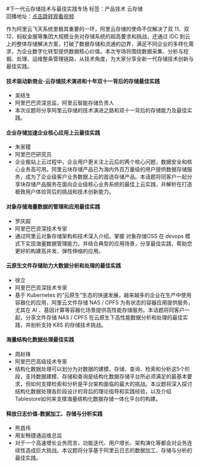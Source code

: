 #下一代云存储技术与最佳实践专场标签：<kbd>产品技术</kbd> <kbd>云存储</kbd><br>回播地址：[点击跳转观看视频](https://alhlsvodhls08.e.vhall.com/mp4record/TechnologyandBestPracticesinNextGenerationCloudStorage.mp4)作为阿里云飞天系统里极其重要的一环，阿里云存储的使命不仅解决了双 11、双 12、蚂蚁金服等集团大规模业务对存储系统的超高要求和挑战，还通过 IDC 到云上的整体存储解决方案，打破了数据存储和流通的边界，满足不同企业的多样化需求，为企业数字化转型提供数据核心价值。本次专场将围绕数据采集、分析与挖掘、处理、运维整条管理链路，从技术角度，为大家分享全新一代存储技术创新与最佳实践。#### 技术驱动新商业-云存储技术演进和十年双十一背后的存储最佳实践* 吴结生* 阿里巴巴资深总监，阿里云智能存储负责人*  本次议题将分享阿里云存储的技术演进之路和双十一背后的存储能力及最佳实践。#### 企业存储加速企业核心应用上云最佳实践* 朱家稷* 阿里巴巴研究员*  企业搬站上云过程中，企业用户更关注上云后的两个核心问题，数据安全和核心业务高可用。阿里云块存储产品已为海内外百万量级的用户提供数据存储服务，成为了企业级客户业务数据上云的首选存储产品。本话题将同客户一起分享块存储产品服务在面向企业级核心业务系统的最佳上云实践，并解析在打造极致用户体验背后的挑战和技术创新能力。#### 对象存储海量数据的管理和应用最佳实践* 罗庆超* 阿里巴巴资深技术专家* 通过阿里云对象存储架构和技术深入介绍，掌握 对象存储OSS 在 devops 模式下实现海量数据管理能力，并结合典型的应用场景，分享最佳实践，帮助您更好的构建高并发、弹性伸缩的应用。#### 云原生文件存储助力大数据分析和处理的最佳实践* 徐立* 阿里巴巴资深技术专家*  基于 Kubernetes 的“云原生”生态的快速发展，越来越多的企业在生产中使用容器化的应用，阿里云文件存储 NAS / CPFS 为有状态的容器应用提供服务，尤其在 AI 、基因计算等容器化场景提供高性能存储服务。本话题将同客户一起，分享文件存储 NAS / CPFS 在云原生下高性能数据分析和处理的最佳实践，并剖析支持 K8S 的存储技术挑战。#### 海量结构化数据处理最佳实践* 周赵锋* 阿里巴巴高级技术专家*  结构化数据处理可以划分为对数据的建模、存储、查询、检索和分析这5个阶段，支持数据建模、存储和查询是结构化数据存储平台所必须满足的最基本要求，但如何支撑检索和分析是平台架构面临的最大的挑战。本议题将深入探讨结构化数据处理各阶段设计的背后的理论指导和实践经验，以及介绍Tablestore如何来支撑海量结构化数据存储一体化平台的构建。#### 释放日志价值-数据加工、存储与分析实践* 熊昌伟* 用友畅捷通运维总监*  对于一个高速增长业务而言，功能迭代、用户增长、架构演化等都会对业务连续性造成巨大挑战。本议题将分享基于阿里云日志的数据加工、存储与分析的最佳实践。